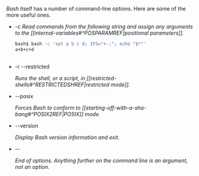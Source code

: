 _Bash_ itself has a number of command-line options. Here are some of the more useful ones.

- -c
    _Read commands from the following string and assign any arguments to the [[internal-variables#^POSPARAMREF|positional parameters]]._
    
    ```bash
    bash$ bash -c 'set a b c d; IFS="+-;"; echo "$*"'
    a+b+c+d
	      
    ```
- -r
    --restricted

    _Runs the shell, or a script, in [[restricted-shells#^RESTRICTEDSHREF|restricted mode]]._

- --posix

    _Forces Bash to conform to [[starting-off-with-a-sha-bang#^POSIX2REF|POSIX]] mode._

- --version

    _Display Bash version information and exit._

- \--

    _End of options. Anything further on the command line is an argument, not an option._
